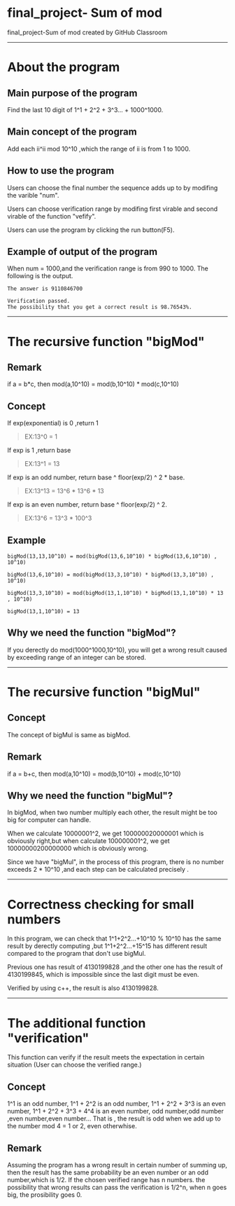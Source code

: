 # final_project- Sum of mod
final_project-Sum of mod created by GitHub Classroom
***
# About the program

## Main purpose of the program

Find the last 10 digit of 1^1 + 2^2 + 3^3... + 1000^1000.

## Main concept of the program

Add each ii^ii mod 10^10 ,which the range of ii is from 1 to 1000.

## How to use the program

Users can choose the final number the sequence adds up to by modifing the varible "num".

Users can choose verification range by modifing first virable and second virable of the function "vefify".

Users can use the program by clicking the run button(F5).

## Example of output of the program 
When num = 1000,and the verification range is from 990 to 1000.
The following is the output.
```
The answer is 9110846700
 
Verification passed.
The possibility that you get a correct result is 98.76543%.
```
***
# The recursive function "bigMod"

## Remark

if a = b*c, then mod(a,10^10) = mod(b,10^10) * mod(c,10^10)

## Concept

If exp(exponential) is 0 ,return 1

> EX:13^0 = 1

If exp is 1 ,return base

> EX:13^1 = 13

If exp is an odd number, return base ^ floor(exp/2) ^ 2 * base.

> EX:13^13 = 13^6 * 13^6 * 13 

If exp is an even number, return base ^ floor(exp/2) ^ 2.

> EX:13^6 = 13^3 * 100^3

## Example

```
bigMod(13,13,10^10) = mod(bigMod(13,6,10^10) * bigMod(13,6,10^10) , 10^10)

bigMod(13,6,10^10) = mod(bigMod(13,3,10^10) * bigMod(13,3,10^10) , 10^10)

bigMod(13,3,10^10) = mod(bigMod(13,1,10^10) * bigMod(13,1,10^10) * 13 , 10^10)

bigMod(13,1,10^10) = 13 
```

## Why we need the function "bigMod"?

If you derectly do mod(1000^1000,10^10), you will get a wrong result caused by exceeding range of an integer can be stored. 

***

# The recursive function "bigMul"

## Concept

The concept of bigMul is same as bigMod.

## Remark

if a = b+c, then mod(a,10^10) = mod(b,10^10) + mod(c,10^10)

## Why we need the function "bigMul"?

In bigMod, when two number multiply each other, the result might be too big for computer can handle.

When we calculate 10000001^2, we get 100000020000001 which is obviously right,but when calculate 100000001^2, we get 10000000200000000 which is obviously wrong.

Since we have "bigMul", in the process of this program, there is no number exceeds 2 * 10^10 ,and each step can be calculated precisely .

***
# Correctness checking for small numbers

In this program, we can check that 1^1+2^2...+10^10 % 10^10 has the same result by derectly computing
,but 1^1+2^2...+15^15 has different result compared to the program that don't use bigMul.

Previous one has result of 4130199828 ,and the other one has the result of 4130199845, which is impossible since the last digit must be even.

Verified by using c++, the result is also 4130199828.

***
# The additional function "verification"

This function can verify if the result meets the expectation in certain situation
(User can choose the verified range.)

## Concept
1^1 is an odd number, 1^1 + 2^2 is an odd number, 1^1 + 2^2 + 3^3 is an even number,  1^1 + 2^2 + 3^3 + 4^4 is an even number, odd number,odd number ,even number,even number...
That is , the result is odd when we add up to the number mod 4 = 1 or 2, even otherwhise.

## Remark
Assuming the program has a wrong result in certain number of summing up, then the result has the same probability be an even number or an odd number,which is 1/2.
If the chosen verified range has n numbers. the possibility that wrong results can pass the verification is 1/2^n, when n goes big, the prosibility goes 0.

